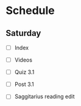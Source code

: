 # Schedule

## Saturday
* [ ] Index
* [ ] Videos
* [ ] Quiz 3.1
* [ ] Post 3.1
* [ ] Saggitarius reading edit 

